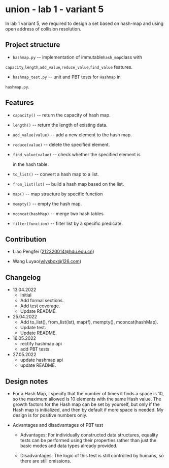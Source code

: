 # union - lab 1 - variant 5

In lab 1 variant 5, we required to design a set based on hash-map and
using open address of collision resolution.

## Project structure

- `hashmap.py` -- implementation of immutable`hash_map`class with

`capacity`,`length`,`add_value`,`reduce_value`,`find_value`
features.

- `hashmap_test.py` -- unit and PBT tests for `Hashmap` in

`hashmap.py`.

## Features

- `capacity()` -- return the capacity of hash map.

- `length()` -- return the length of existing data.

- `add_value(value)` -- add a new element to the hash map.

- `reduce(value)` -- delete the specified element.

- `find_value(value)` -- check whether the specified element is

  in the hash table.

- `to_list()` -- convert a hash map to a list.

- `from_list(lst)` -- build a hash map based on the list.

- `map()` -- map structure by specific function

- `mempty()` -- empty the hash map.

- `mconcat(hashMap)` -- merge two hash tables
- `filter(function)` -- filter list by a specific predicate.

## Contribution

- Liao Pengfei (212320014@hdu.edu.cn)

- Wang Luyao(wlysbox@126.com)

## Changelog

- 13.04.2022
  - Initial
  - Add formal sections.
  - Add test coverage.
  - Update README.
- 25.04.2022
  - Add to_list(), from_list(lst), map(f), mempty(), mconcat(hashMap).
  - Update test.
  - Update README.
- 16.05.2022
  - rectify hashmap api
  - add PBT tests
- 27.05.2022
  - update hashmap api
  - update README.

## Design notes

- For a Hash Map, I specify that the number of times it finds a
  space is 10, so the maximum allowed is 10 elements with the same
  Hash value. The growth factors for the Hash map can be set by
  yourself, but only if the Hash map is initialized, and then by default
  if more space is needed. My design is for positive numbers only.

- Advantages and disadvantages of PBT test

  - Advantages: For individually constructed data structures,
    equality tests can be performed using their properties rather
    than just the basic modes and data types already provided.

  - Disadvantages: The logic of this test is still controlled by
    humans, so there are still omissions.